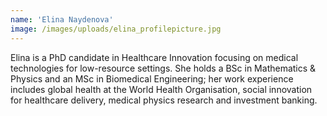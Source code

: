 ```yaml
---
name: 'Elina Naydenova'
image: /images/uploads/elina_profilepicture.jpg
---
```

Elina is a PhD candidate in Healthcare Innovation focusing on medical technologies for low-resource settings. She holds a BSc in Mathematics & Physics and an MSc in Biomedical Engineering; her work experience includes global health at the World Health Organisation, social innovation for healthcare delivery, medical physics research and investment banking.